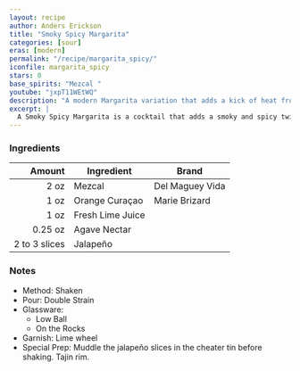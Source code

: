```yaml
---
layout: recipe
author: Anders Erickson
title: "Smoky Spicy Margarita"
categories: [sour]
eras: [modern]
permalink: "/recipe/margarita_spicy/"
iconfile: margarita_spicy
stars: 0
base_spirits: "Mezcal "
youtube: "jxpT11WEtWQ"
description: "A modern Margarita variation that adds a kick of heat from muddled jalapeños and often features a spicy salt rim."
excerpt: |
  A Smoky Spicy Margarita is a cocktail that adds a smoky and spicy twist to the classic margarita. It typically involves using mezcal instead of tequila, muddling in jalapeños for heat, and rimming the glass with a spicy salt mixture like chili powder and cayenne pepper.
---
```


### Ingredients

|        Amount | Ingredient       | Brand           |
| ------------: | ---------------- | --------------- |
|          2 oz | Mezcal           | Del Maguey Vida |
|          1 oz | Orange Curaçao   | Marie Brizard   |
|          1 oz | Fresh Lime Juice |
|       0.25 oz | Agave Nectar     |
| 2 to 3 slices | Jalapeño         |

### Notes

- Method: Shaken
- Pour: Double Strain
- Glassware:
  - Low Ball
  - On the Rocks
- Garnish: Lime wheel
- Special Prep: Muddle the jalapeño slices in the cheater tin before shaking. Tajin rim.
